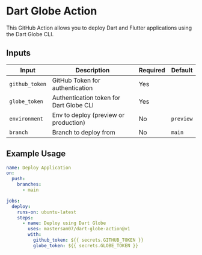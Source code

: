 # Dart Globe Action

This GitHub Action allows you to deploy Dart and Flutter applications using the Dart Globe CLI.

## Inputs

| Input          | Description                              | Required | Default |
|----------------|------------------------------------------|----------|---------|
| `github_token` | GitHub Token for authentication          | Yes      |         |
| `globe_token`  | Authentication token for Dart Globe CLI  | Yes      |         |
| `environment`  | Env to deploy (preview or production)    | No       |`preview`|
| `branch`       | Branch to deploy from                    | No       | `main`  |

## Example Usage

```yaml
name: Deploy Application
on:
  push:
    branches:
      - main

jobs:
  deploy:
    runs-on: ubuntu-latest
    steps:
      - name: Deploy using Dart Globe
        uses: mastersam07/dart-globe-action@v1
        with:
          github_token: ${{ secrets.GITHUB_TOKEN }}
          globe_token: ${{ secrets.GLOBE_TOKEN }}
```